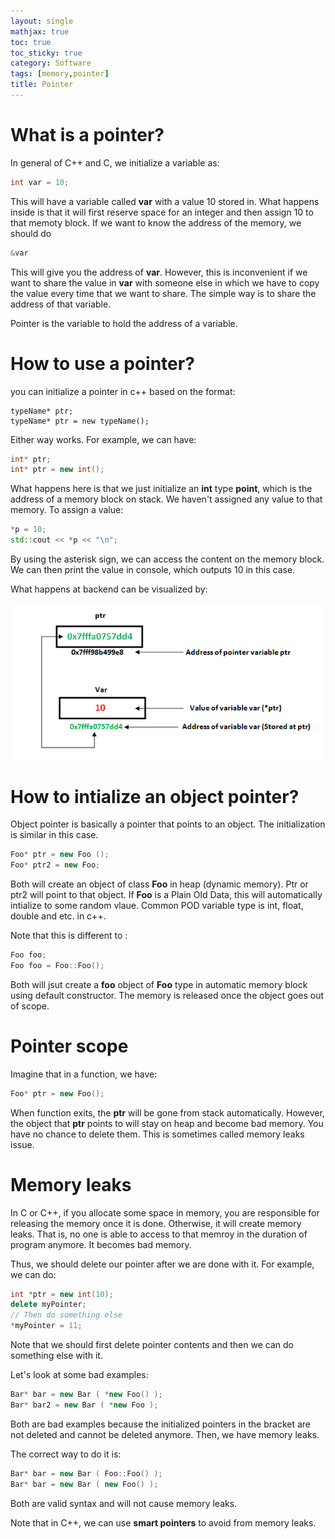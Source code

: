 ```yaml
---
layout: single
mathjax: true
toc: true
toc_sticky: true
category: Software
tags: [memory,pointer]
title: Pointer
---
```



# What is a pointer?

In general of C++ and C, we initialize a variable as:

```cpp
int var = 10;
```

This will have a variable called **var** with a value 10 stored in. What happens inside is that it will first reserve space for an integer and then assign 10 to that memoty block. If we want to know the address of the memory, we should do

```cpp
&var
```

This will give you the address of **var**. However, this is inconvenient if we want to share the value in **var** with someone else in which we have to copy the value every time that we want to share. The simple way is to share the address of that variable. 

Pointer is the variable to hold the address of a variable. 

# How to use a pointer?

you can initialize a pointer in c++ based on the format:

```
typeName* ptr;
typeName* ptr = new typeName();
```

Either way works. For example, we can have:

```cpp
int* ptr;
int* ptr = new int();
```

What happens here is that we just initialize an **int** type **point**, which is the address of a memory block on stack. We haven't assigned any value to that memory. To assign a value:

```cpp
*p = 10;
std::cout << *p << "\n";
```

By using the asterisk sign, we can access the content on the memory block. We can then print the value in console, which outputs 10 in this case. 


What happens at backend can be visualized by:

![Pointer Demo](/images/20181115_pointer.png)


# How to intialize an object pointer?

Object pointer is basically a pointer that points to an object. The initialization is similar in this case. 

```cpp
Foo* ptr = new Foo ();
Foo* ptr2 = new Foo;
```

Both will create an object of class **Foo** in heap (dynamic memory). Ptr or ptr2 will point to that object. If **Foo** is a Plain Old Data, this will automatically intialize to some random vlaue. Common POD variable type is int, float, double and etc. in c++. 

Note that this is different to :

```cpp
Foo foo;
Foo foo = Foo::Foo();
```

Both will jsut create a **foo** object of **Foo** type in automatic memory block using default constructor. The memory is released once the object goes out of scope. 

# Pointer scope

Imagine that in a function, we have:

```cpp
Foo* ptr = new Foo();
```

When function exits, the **ptr** will be gone from stack automatically. However, the object that **ptr** points to will stay on heap and become bad memory. You have no chance to delete them. This is sometimes called memory leaks issue. 


# Memory leaks

In C or C++, if you allocate some space in memory, you are responsible for releasing the memory once it is done. Otherwise, it will create memory leaks. That is, no one is able to access to that memroy in the duration of program anymore. It becomes bad memory. 

Thus, we should delete our pointer after we are done with it. For example, we can do:

```cpp
int *ptr = new int(10);
delete myPointer; 
// Then do something else
*myPointer = 11; 
```

Note that we should first delete pointer contents and then we can do something else with it. 

Let's look at some bad examples:

```cpp
Bar* bar = new Bar ( *new Foo() );
Bar* bar2 = new Bar ( *new Foo );
```

Both are bad examples because the initialized pointers in the bracket are not deleted and cannot be deleted anymore. Then, we have memory leaks. 

The correct way to do it is:

```cpp
Bar* bar = new Bar ( Foo::Foo() );
Bar* bar = new Bar ( new Foo() );
```

Both are valid syntax and will not cause memory leaks. 

Note that in C++, we can use **smart pointers** to avoid from memory leaks. 